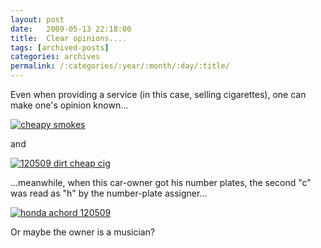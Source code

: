 ```yaml
---
layout: post
date:	2009-05-13 22:18:00
title:  Clear opinions....
tags: [archived-posts]
categories: archives
permalink: /:categories/:year/:month/:day/:title/
---
```

Even when providing a service (in this case, selling cigarettes), one can make one's opinion known...


<a href="http://s562.photobucket.com/albums/ss67/pugaippadam/?action=view&current=IMG_0443.jpg" target="_blank"><img src="http://i562.photobucket.com/albums/ss67/pugaippadam/IMG_0443.jpg" border="0" alt="cheapy smokes"></a>


and

<a href="http://s562.photobucket.com/albums/ss67/pugaippadam/?action=view&current=IMG_0469.jpg" target="_blank"><img src="http://i562.photobucket.com/albums/ss67/pugaippadam/IMG_0469.jpg" border="0" alt="120509 dirt cheap cig"></a>


...meanwhile, when this car-owner got his number plates, the second "c" was read as "h" by the number-plate assigner...


<a href="http://s562.photobucket.com/albums/ss67/pugaippadam/?action=view&current=IMG_0442.jpg" target="_blank"><img src="http://i562.photobucket.com/albums/ss67/pugaippadam/IMG_0442.jpg" border="0" alt="honda achord 120509"></a>


Or maybe the owner is a musician?
